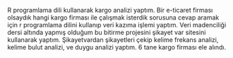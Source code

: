 R programlama dili kullanarak kargo analizi yaptım. Bir e-ticaret firması olsaydık hangi kargo firması ile çalışmak isterdik sorusuna cevap aramak için r programlama dilini kullanıp veri kazıma işlemi yaptım. Veri madenciliği dersi altında yapmış olduğum bu bitirme projesini şikayet var sitesini kullanarak yaptım. Şikayetvardan şikayetleri çekip kelime frekans analizi, kelime bulut analizi, ve duygu analizi yaptım. 6 tane kargo firması ele alındı.
